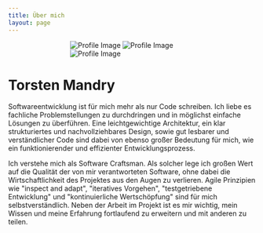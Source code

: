 ```yaml
---
title: Über mich
layout: page
---
```


<div id="slider" style="width: 50%; margin: 0 25%">
    <img alt="Profile Image" src="{{ site.url }}/{{ site.picture }}"/>
    <img alt="Profile Image" src="{{ site.url }}/assets/images/profile2.jpg"/>
    <img alt="Profile Image" src="{{ site.url }}/assets/images/profile3.jpg"/>
</div>

<script> 
	var slider = new IdealImageSlider.Slider({ 
		selector: '#slider', 
		height: '1:1',
		interval: 6000,
		transitionDuration: 1000
	}); 
	slider.start(); 
</script>
 
<h1>Torsten Mandry</h1>

<p>Softwareentwicklung ist für mich mehr als nur Code schreiben. Ich 
liebe es fachliche Problemstellungen zu durchdringen und in möglichst 
einfache Lösungen zu überführen. Eine leichtgewichtige Architektur, ein 
klar strukturiertes und nachvollziehbares Design, sowie gut lesbarer und 
verständlicher Code sind dabei von ebenso großer Bedeutung für mich, wie 
ein funktionierender und effizienter Entwicklungsprozess.</p>

<p>Ich verstehe mich als Software Craftsman. Als solcher lege ich großen 
Wert auf die Qualität der von mir verantworteten Software, ohne dabei 
die Wirtschaftlichkeit des Projektes aus den Augen zu verlieren. Agile 
Prinzipien wie "inspect and adapt", "iteratives Vorgehen", 
"testgetriebene Entwicklung" und "kontinuierliche Wertschöpfung" sind 
für mich selbstverständlich. Neben der Arbeit im Projekt ist es mir 
wichtig, mein Wissen und meine Erfahrung fortlaufend zu erweitern und mit 
anderen zu teilen.</p>